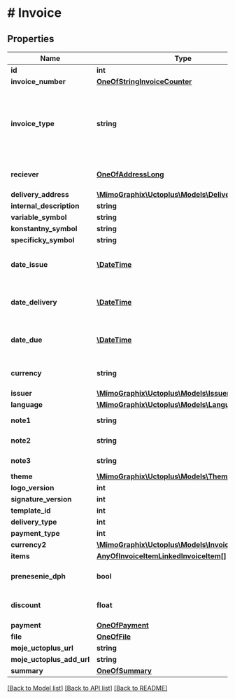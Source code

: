 # # Invoice

## Properties

Name | Type | Description | Notes
------------ | ------------- | ------------- | -------------
**id** | **int** |  | [optional] 
**invoice_number** | [**OneOfStringInvoiceCounter**](OneOfStringInvoiceCounter.md) |  | 
**invoice_type** | **string** | * &#x60;INVOICE&#x60; - Invocie * &#x60;PROFORMA_INVOICE&#x60; - Proforma Invoice * &#x60;DODACI_LIST&#x60; - Dodací list * &#x60;PRICE_QUOTATION&#x60; - Price Quotation | 
**reciever** | [**OneOfAddressLong**](OneOfAddressLong.md) | If filled new Address in Contact List will be created! | 
**delivery_address** | [**\MimoGraphix\Uctoplus\Models\DeliveryAddress**](DeliveryAddress.md) |  | [optional] 
**internal_description** | **string** |  | [optional] 
**variable_symbol** | **string** |  | [optional] 
**konstantny_symbol** | **string** |  | [optional] 
**specificky_symbol** | **string** |  | [optional] 
**date_issue** | [**\DateTime**](\DateTime.md) | Date in format parsable by PHP DateTime Class (eg.: yyyy-mm-dd) | 
**date_delivery** | [**\DateTime**](\DateTime.md) | Date in format parsable by PHP DateTime Class (eg.: yyyy-mm-dd) | [optional] 
**date_due** | [**\DateTime**](\DateTime.md) | Date in format parsable by PHP DateTime Class (eg.: yyyy-mm-dd) | [optional] 
**currency** | **string** | Currency of invoice, format corresponds to [ISO 4217](https://www.iso.org/iso-4217-currency-codes.html) | [default to 'EUR']
**issuer** | [**\MimoGraphix\Uctoplus\Models\Issuer**](Issuer.md) |  | 
**language** | [**\MimoGraphix\Uctoplus\Models\Language**](Language.md) |  | 
**note1** | **string** | Markdown language allowed. | [optional] 
**note2** | **string** | Markdown language allowed. | [optional] 
**note3** | **string** | Markdown language allowed. | [optional] 
**theme** | [**\MimoGraphix\Uctoplus\Models\Theme**](Theme.md) |  | [optional] 
**logo_version** | **int** | ID from [Moje Účto+](http://moje.uctoplus.sk/) | [optional] 
**signature_version** | **int** | ID from [Moje Účto+](http://moje.uctoplus.sk/) | [optional] 
**template_id** | **int** | ID from [Moje Účto+](http://moje.uctoplus.sk/) | [optional] 
**delivery_type** | **int** | ID from [Moje Účto+](http://moje.uctoplus.sk/) | [optional] 
**payment_type** | **int** | ID from [Moje Účto+](http://moje.uctoplus.sk/) | 
**currency2** | [**\MimoGraphix\Uctoplus\Models\InvoiceCurrency2**](InvoiceCurrency2.md) |  | [optional] 
**items** | [**AnyOfInvoiceItemLinkedInvoiceItem[]**](AnyOfInvoiceItemLinkedInvoiceItem.md) | Items in invoice | 
**prenesenie_dph** | **bool** |  | [optional] [default to false]
**discount** | **float** |  | [optional] [default to 0.0]
**payment** | [**OneOfPayment**](OneOfPayment.md) |  | [optional] 
**file** | [**OneOfFile**](OneOfFile.md) |  | [optional] 
**moje_uctoplus_url** | **string** |  | [optional] 
**moje_uctoplus_add_url** | **string** |  | [optional] 
**summary** | [**OneOfSummary**](OneOfSummary.md) |  | [optional] 

[[Back to Model list]](../../README.md#documentation-for-models) [[Back to API list]](../../README.md#documentation-for-api-endpoints) [[Back to README]](../../README.md)


